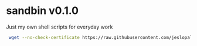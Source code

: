 # sandbin v0.1.0

Just my own shell scripts for everyday work

```zsh
 wget --no-check-certificate https://raw.githubusercontent.com/jeslopalo/sandbin/master/install.sh -O - | sh

```
